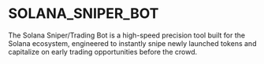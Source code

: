 # SOLANA_SNIPER_BOT
The Solana Sniper/Trading Bot is a high-speed precision tool built for the Solana ecosystem, engineered to instantly snipe newly launched tokens and capitalize on early trading opportunities before the crowd.
